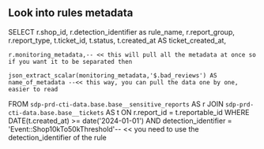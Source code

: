 ## Look into rules metadata

SELECT 
r.shop_id,
    r.detection_identifier as rule_name,
    r.report_group,
    r.report_type,
    t.ticket_id,
    t.status,
    t.created_at AS ticket_created_at,

    r.monitoring_metadata,-- << this will pull all the metadata at once so if you want it to be separated then

    json_extract_scalar(monitoring_metadata,'$.bad_reviews') AS name_of_metadata --<< this way, you can pull the data one by one, easier to read 
FROM 
  `sdp-prd-cti-data.base.base__sensitive_reports` AS r
  JOIN `sdp-prd-cti-data.base.base__tickets`  AS t
    ON r.report_id = t.reportable_id
WHERE
  DATE(t.created_at) >= date('2024-01-01')
  AND detection_identifier = 'Event::Shop10kTo50kThreshold'-- << you need to use the detection_identifier of the rule 
